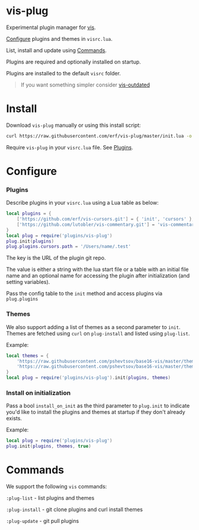 # vis-plug

Experimental plugin manager for [vis](https://github.com/martanne/vis).

[Configure](#configure) plugins and themes in `visrc.lua`.

List, install and update using [Commands](#commands).

Plugins are required and optionally installed on startup.

Plugins are installed to the default `visrc` folder.

> If you want something simpler consider [vis-outdated](https://github.com/erf/vis-outdated)

# Install

Download `vis-plug` manually or using this install script:

```bash
curl https://raw.githubusercontent.com/erf/vis-plug/master/init.lua -o $HOME/.config/vis/plugins/vis-plug/init.lua --create-dirs
```

Require `vis-plug` in your `visrc.lua` file. See [Plugins](https://github.com/martanne/vis/wiki/Plugins).

# Configure

### Plugins

Describe plugins in your `visrc.lua` using a Lua table as below:

```lua
local plugins = {
	['https://github.com/erf/vis-cursors.git'] = { 'init', 'cursors' },
	['https://github.com/lutobler/vis-commentary.git'] = 'vis-commentary',
}
local plug = require('plugins/vis-plug')
plug.init(plugins)
plug.plugins.cursors.path = '/Users/name/.test'
```

The key is the URL of the plugin git repo. 

The value is either a string with the lua start file or a table with an initial file name and an optional name for accessing the plugin after initialization (and setting variables).

Pass the config table to the `init` method and access plugins via `plug.plugins`

### Themes

We also support adding a list of themes as a second parameter to `init`. Themes are fetched using `curl` on `plug-install` and listed using `plug-list`.

Example:

```lua
local themes = {
	'https://raw.githubusercontent.com/pshevtsov/base16-vis/master/themes/base16-summerfruit-light.lua',
	'https://raw.githubusercontent.com/pshevtsov/base16-vis/master/themes/base16-unikitty-light.lua',
}
local plug = require('plugins/vis-plug').init(plugins, themes)
```


### Install on initialization

Pass a bool `install_on_init` as the third parameter to `plug.init` to indicate 
you'd like to install the plugins and themes at startup if they don't already 
exists.

Example:

```lua
local plug = require('plugins/vis-plug')
plug.init(plugins, themes, true)
```

# Commands

We support the following `vis` commands:

`:plug-list` - list plugins and themes

`:plug-install` - git clone plugins and curl install themes

`:plug-update` - git pull plugins


